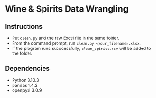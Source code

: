 # Wine & Spirits Data Wrangling

## Instructions

* Put `clean.py` and the raw Excel file in the same folder.
* From the command prompt, run `clean.py <your_filename>.xlsx`.
* If the program runs succcessfully, `clean_spirits.csv` will be added to the folder.

## Dependencies

* Python 3.10.3
* pandas 1.4.2
* openpyxl 3.0.9
